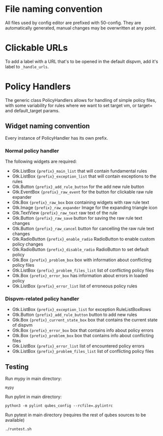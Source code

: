 # File naming convention

All files used by config editor are prefixed with 50-config.
They are automatically generated, manual changes may be overwritten
at any point.

# Clickable URLs

To add a label with a URL that's to be opened in the default dispvm, 
add it's label to `_handle_urls`.

# Policy Handlers

The generic class PolicyHandlers allows for handling of simple policy files,
with some variability for rules where we want to set target vm, or 
target= and default_target params.

## Widget naming convention

Every instance of PolicyHandler has its own prefix.

### Normal policy handler
The following widgets are required:

- Gtk.ListBox `{prefix}_main_list` that will contain fundamental rules
- Gtk.ListBox `{prefix}_exception_list` that will contain exceptions to the rules
- Gtk.Button `{prefix}_add_rule_button` for the add new rule button
- Gtk.EventBox `{prefix}_raw_event` for the button for clickable raw rule expander
- Gtk.Box `{prefix}_raw_box` box containing widgets with raw rule text
- Gtk.Image `{prefix}_raw_expander` Image for the expanding triangle icon
- Gtk.TextView `{prefix}_raw_text` raw text of the rule
- Gtk.Button `{prefix}_raw_save` button for saving the raw rule text changes
- Gtk.Button `{prefix}_raw_cancel` button for cancelling the raw rule text changes
- Gtk.RadioButton `{prefix}_enable_radio` RadioButton to enable custom policy changes
- Gtk.RadioButton `{prefix}_disable_radio` RadioButton to set default policy
- Gtk.Box `{prefix}_problem_box` box with information about conflicting policy files
- Gtk.ListBox `{prefix}_problem_files_list` list of conflicting policy files
- Gtk.Box `{prefix}_error_box` has information about errors in loaded policy
- Gtk.ListBox `{prefix}_error_list` list of erroneous policy rules

### Dispvm-related policy handler

- Gtk.ListBox `{prefix}_exception_list` for exception RuleListBoxRows
- Gtk.Button `{prefix}_add_rule_button` button to add new rules
- Gtk.Box `{prefix}_current_state_box` box that contains the current state of dispvm
- Gtk.Box `{prefix}_error_box` box that contains info about policy errors
- Gtk.Box `{prefix}_problem_box` box that contains info about conflicting files
- Gtk.ListBox `{prefix}_error_list` list of encountered policy errors
- Gtk.ListBox `{prefix}_problem_files_list` list of conflicting policy files


## Testing

Run mypy in main directory: 

`mypy` 

Run pylint in main directory:

`python3 -m pylint qubes_config --rcfile=.pylintrc`


Run pytest in main directory (requires the rest of qubes sources to be 
available)

`./runtest.sh`

